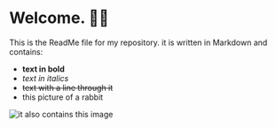# Welcome. 🌻🐇
This is the ReadMe file for my repository.
it is written in Markdown and contains:
* **text in bold**
* *text in italics*
* ~~text with a line through it~~
* this picture of a rabbit

![it also contains this image](https://www.rd.com/wp-content/uploads/2020/04/GettyImages-694542042-e1586274805503.jpg)

